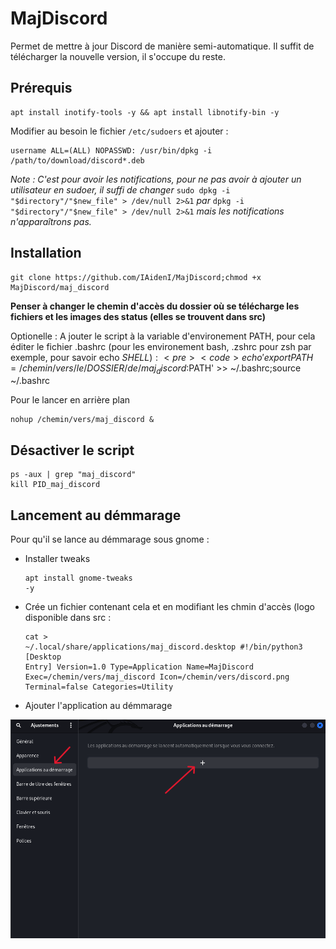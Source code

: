# MajDiscord
Permet de mettre à jour Discord de manière semi-automatique. Il suffit de télécharger la nouvelle version, il s'occupe du reste.

## Prérequis
<pre><code>apt install inotify-tools -y && apt install libnotify-bin -y</code></pre>

Modifier au besoin le fichier `/etc/sudoers` et ajouter :
<pre><code>username ALL=(ALL) NOPASSWD: /usr/bin/dpkg -i /path/to/download/discord*.deb</code></pre>

*Note : C'est pour avoir les notifications, pour ne pas avoir à ajouter un utilisateur en sudoer, il suffi de changer* `sudo dpkg -i "$directory"/"$new_file" > /dev/null 2>&1` *par* `dpkg -i "$directory"/"$new_file" > /dev/null 2>&1` *mais les notifications n'apparaîtrons pas.*

## Installation
<pre><code>git clone https://github.com/IAidenI/MajDiscord;chmod +x MajDiscord/maj_discord</code></pre>

**Penser à changer le chemin d'accès du dossier où se télécharge les fichiers et les images des status (elles se trouvent dans src)**

Optionelle :
A jouter le script à la variable d'environement PATH, pour cela éditer le fichier .bashrc (pour les environement bash, .zshrc pour zsh par exemple, pour savoir echo $SHELL) : <pre><code>echo 'export PATH=/chemin/vers/le/DOSSIER/de/maj_discord:$PATH' >> ~/.bashrc;source ~/.bashrc</code></pre>

Pour le lancer en arrière plan
<pre><code>nohup /chemin/vers/maj_discord &</code></pre>

## Désactiver le script
<pre><code>ps -aux | grep "maj_discord"
kill PID_maj_discord</code></pre>

## Lancement au démmarage
Pour qu'il se lance au démmarage sous gnome :

- Installer tweaks <pre><code>apt install gnome-tweaks -y</code></pre>

- Crée un fichier contenant cela et en modifiant les chmin d'accès (logo disponible dans src : <pre><code>cat > ~/.local/share/applications/maj_discord.desktop
#!/bin/python3
[Desktop Entry]
Version=1.0
Type=Application
Name=MajDiscord
Exec=/chemin/vers/maj_discord
Icon=/chemin/vers/discord.png
Terminal=false
Categories=Utility</code></pre>

- Ajouter l'application au démmarage
<p align="center">
  <img src="./src/image/1.png"/>
</p>
